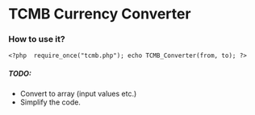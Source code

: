 # TCMB Currency Converter
### How to use it?
`<?php 
       require_once("tcmb.php");
       echo TCMB_Converter(from, to);
 ?>`
 
 ##### TODO:
 - Convert to array (input values etc.)
 - Simplify the code.
